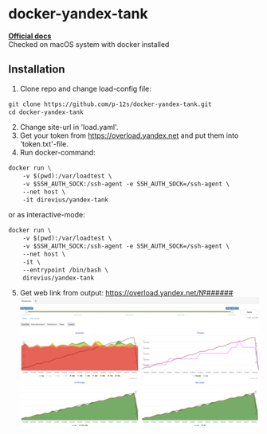 # docker-yandex-tank

**[Official docs](https://yandextank.readthedocs.io/en/latest/install.html)**  
Checked on macOS system with docker installed  

## Installation
1. Clone repo and change load-config file:
```
git clone https://github.com/p-12s/docker-yandex-tank.git
cd docker-yandex-tank
```

2. Change site-url in 'load.yaml'.  
3. Get your token from https://overload.yandex.net and put them into 'token.txt'-file.  
4. Run docker-command:
```
docker run \
    -v $(pwd):/var/loadtest \
    -v $SSH_AUTH_SOCK:/ssh-agent -e SSH_AUTH_SOCK=/ssh-agent \
    --net host \
    -it direvius/yandex-tank
```
or as interactive-mode:
```
docker run \
    -v $(pwd):/var/loadtest \
    -v $SSH_AUTH_SOCK:/ssh-agent -e SSH_AUTH_SOCK=/ssh-agent \
    --net host \
    -it \
    --entrypoint /bin/bash \
    direvius/yandex-tank
```
5. Get web link from output: https://overload.yandex.net/№######
![report](https://github.com/p-12s/docker-yandex-tank/blob/main/overload-report.png?raw=true)
